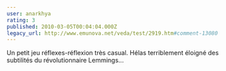 ```yaml
---
user: anarkhya
rating: 3
published: 2010-03-05T00:04:04.000Z
legacy_url: http://www.emunova.net/veda/test/2919.htm#comment-13080
---
```

Un petit jeu réflexes-réflexion très casual. Hélas terriblement éloigné des subtilités du révolutionnaire Lemmings...